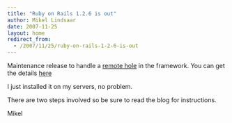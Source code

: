 ```yaml
---
title: "Ruby on Rails 1.2.6 is out"
author: Mikel Lindsaar
date: 2007-11-25
layout: home
redirect_from:
  - /2007/11/25/ruby-on-rails-1-2-6-is-out
---
```

Maintenance release to handle a [remote
hole](http://nvd.nist.gov/nvd.cfm?cvename=CVE-2007-6077) in the
framework. You can get the details
[here](http://weblog.rubyonrails.org/2007/11/24/ruby-on-rails-1-2-6-security-and-maintenance-release/)

I just installed it on my servers, no problem.

There are two steps involved so be sure to read the blog for
instructions.

Mikel
